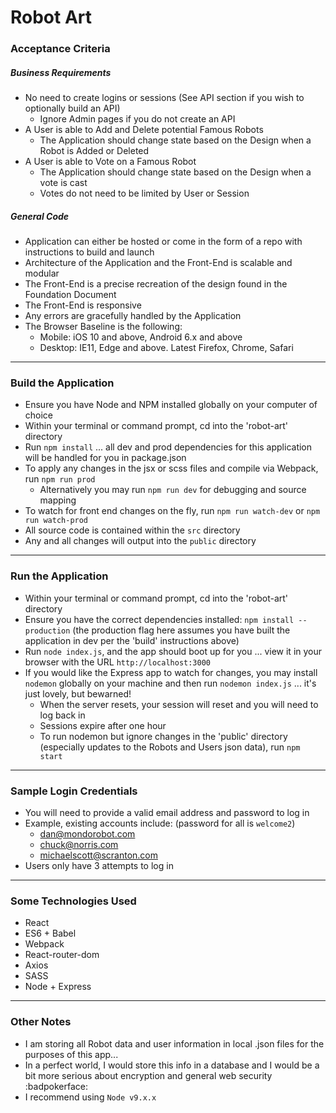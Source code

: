 # Robot Art

### Acceptance Criteria

##### Business Requirements

* No need to create logins or sessions (See API section if you wish to optionally build an API)
  * Ignore Admin pages if you do not create an API
* A User is able to Add and Delete potential Famous Robots
  * The Application should change state based on the Design when a Robot is Added or Deleted
* A User is able to Vote on a Famous Robot
  * The Application should change state based on the Design when a vote is cast
  * Votes do not need to be limited by User or Session

##### General Code

* Application can either be hosted or come in the form of a repo with instructions to build and launch
* Architecture of the Application and the Front-End is scalable and modular
* The Front-End is a precise recreation of the design found in the Foundation Document
* The Front-End is responsive
* Any errors are gracefully handled by the Application
* The Browser Baseline is the following:
  * Mobile: iOS 10 and above, Android 6.x and above
  * Desktop: IE11, Edge and above. Latest Firefox, Chrome, Safari

- - - -

### Build the Application

* Ensure you have Node and NPM installed globally on your computer of choice
* Within your terminal or command prompt, cd into the 'robot-art' directory
* Run `npm install` ... all dev and prod dependencies for this application will be handled for you in package.json
* To apply any changes in the jsx or scss files and compile via Webpack, run `npm run prod`
  * Alternatively you may run `npm run dev` for debugging and source mapping
* To watch for front end changes on the fly, run `npm run watch-dev` or `npm run watch-prod`
* All source code is contained within the `src` directory
* Any and all changes will output into the `public` directory

- - - -

### Run the Application

* Within your terminal or command prompt, cd into the 'robot-art' directory
* Ensure you have the correct dependencies installed: `npm install --production` (the production flag here assumes you have built the application in dev per the 'build' instructions above)
* Run `node index.js`, and the app should boot up for you ... view it in your browser with the URL `http://localhost:3000`
* If you would like the Express app to watch for changes, you may install `nodemon` globally on your machine and then run `nodemon index.js` ... it's just lovely, but bewarned!
  * When the server resets, your session will reset and you will need to log back in
  * Sessions expire after one hour
  * To run nodemon but ignore changes in the 'public' directory (especially updates to the Robots and Users json data), run `npm start`

- - - -

### Sample Login Credentials

* You will need to provide a valid email address and password to log in
* Example, existing accounts include: (password for all is `welcome2`)
  * dan@mondorobot.com
  * chuck@norris.com
  * michaelscott@scranton.com
* Users only have 3 attempts to log in

- - - -

### Some Technologies Used

* React
* ES6 + Babel
* Webpack
* React-router-dom
* Axios
* SASS
* Node + Express

- - - -

### Other Notes

* I am storing all Robot data and user information in local .json files for the purposes of this app...
* In a perfect world, I would store this info in a database and I would be a bit more serious about encryption and general web security :badpokerface:
* I recommend using `Node v9.x.x`
